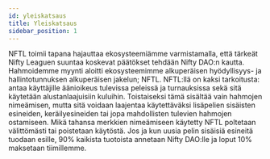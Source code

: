 ```yaml
---
id: yleiskatsaus
title: Yleiskatsaus
sidebar_position: 1
---
```


NFTL toimii tapana hajauttaa ekosysteemiämme varmistamalla, että tärkeät Nifty Leaguen suuntaa koskevat päätökset tehdään Nifty DAO:n kautta. Hahmoidemme myynti aloitti ekosysteemimme alkuperäisen hyödyllisyys- ja hallintotunnuksen alkuperäisen jakelun; NFTL. NFTL:llä on kaksi tarkoitusta: antaa käyttäjille äänioikeus tulevissa peleissä ja turnauksissa sekä sitä käytetään alustanlaajuisiin kuluihin. Toistaiseksi tämä sisältää vain hahmojen nimeämisen, mutta sitä voidaan laajentaa käytettäväksi lisäpelien sisäisten esineiden, keräilyesineiden tai jopa mahdollisten tulevien hahmojen ostamiseen. Mikä tahansa merkkien nimeämiseen käytetty NFTL poltetaan välittömästi tai poistetaan käytöstä. Jos ja kun uusia pelin sisäisiä esineitä tuodaan esille, 90% kaikista tuotoista annetaan Nifty DAO:lle ja loput 10% maksetaan tiimillemme.
